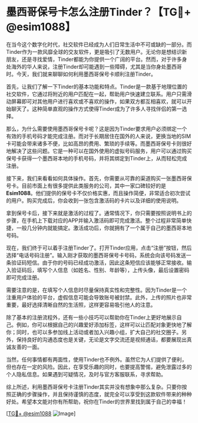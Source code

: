 # 墨西哥保号卡怎么注册Tinder？【TG💪+ @esim1088】

在当今这个数字化时代，社交软件已经成为人们日常生活中不可或缺的一部分。而Tinder作为一款风靡全球的交友软件，更是吸引了无数用户。无论你是想结识新朋友，还是寻找爱情，Tinder都能为你提供一个广阔的平台。然而，对于许多身处海外的华人来说，注册Tinder却可能遇到一些障碍，尤其是当你身处墨西哥时。今天，我们就来聊聊如何利用墨西哥保号卡顺利注册Tinder。

首先，让我们了解一下Tinder的基本功能和特点。Tinder是一款基于地理位置的社交软件，它通过将附近的用户匹配在一起，帮助用户快速建立联系。用户只需滑动屏幕即可对其他用户进行喜欢或不喜欢的操作，如果双方都互相喜欢，就可以开始聊天了。这种简单直观的操作方式使得Tinder成为了许多人寻找伴侣的第一选择。

那么，为什么需要使用墨西哥保号卡呢？这是因为Tinder要求用户必须绑定一个有效的手机号码才能完成注册。而对于长期居住在国外的人来说，更换当地的SIM卡可能会带来诸多不便，比如高昂的费用、繁琐的手续等。而墨西哥保号卡则很好地解决了这些问题。它是一种可以在国外使用的虚拟号码服务，用户可以通过购买保号卡获得一个墨西哥本地的手机号码，并将其绑定到Tinder上，从而轻松完成注册。

接下来，我们来看看如何具体操作。首先，你需要从可靠的渠道购买一张墨西哥保号卡。目前市面上有很多提供此类服务的公司，其中一家口碑较好的是**Esim1088**。他们提供的保号卡不仅价格实惠，而且操作简便，非常适合初次尝试的用户。购买完成后，你会收到一张包含激活码的卡片以及详细的使用说明。

拿到保号卡后，接下来就是激活的过程了。通常情况下，你只需要按照说明书上的步骤，在手机上下载对应的APP并输入激活码即可完成激活。整个过程非常简单快捷，一般几分钟内就能搞定。激活成功后，你就拥有了一个属于自己的墨西哥本地号码。

现在，我们终于可以着手注册Tinder了。打开Tinder应用，点击“注册”按钮，然后选择“电话号码注册”。输入刚才获取的墨西哥保号卡号码，系统会向该号码发送一条验证码短信。由于你的号码已经成功激活，因此这条短信应该能够正常接收。输入验证码后，填写个人信息（如姓名、性别、年龄等），上传头像，最后设置密码即可完成注册。

需要注意的是，在填写个人信息时尽量保持真实性和完整性。因为Tinder是一个注重用户体验的平台，虚假信息可能会导致账号被封禁。此外，上传的照片也非常重要，最好选择清晰自然的生活照，这样更容易吸引他人的注意。

除了基本的注册流程外，还有一些小技巧可以帮助你在Tinder上更好地展示自己。例如，你可以根据自己的兴趣爱好添加标签，这样可以让匹配对象更快地了解你；同时，也可以多参加线上活动或者加入兴趣小组，扩大自己的社交圈子。另外，保持良好的沟通态度也是关键，无论是文字交流还是视频通话，都要展现出真诚友善的一面。

当然，任何事情都有两面性，使用Tinder也不例外。虽然它为人们提供了便利，但也存在一定的风险。因此，在享受乐趣的同时，也要提高警惕，避免泄露过多的个人隐私信息。如果遇到可疑情况，及时与官方客服联系，寻求帮助。

综上所述，利用墨西哥保号卡注册Tinder其实并没有想象中那么复杂。只要你按照正确的步骤操作，并且保持谨慎的态度，就完全可以享受到这款软件带来的种种好处。希望本文能对你有所帮助，祝你在Tinder的世界里找到属于自己的幸福！

[[TG💪+ @esim1088](https://t.me/s/esim1088) ![Image](https://i.postimg.cc/4NQfJmqS/Snipaste-2025-05-13-00-14-12.png)]
